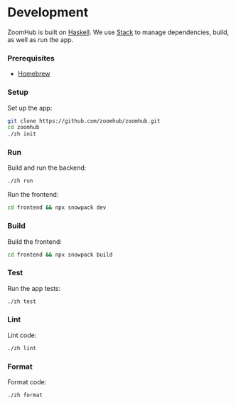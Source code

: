 # Development

ZoomHub is built on [Haskell]. We use [Stack] to manage dependencies, build, as
well as run the app.

### Prerequisites

- [Homebrew]

### Setup

Set up the app:

```bash
git clone https://github.com/zoomhub/zoomhub.git
cd zoomhub
./zh init
```

### Run

Build and run the backend:

```bash
./zh run
```

Run the frontend:

```bash
cd frontend && npx snowpack dev
```

### Build

Build the frontend:

```bash
cd frontend && npx snowpack build
```

### Test

Run the app tests:

```bash
./zh test
```

### Lint

Lint code:

```bash
./zh lint
```

### Format

Format code:

```bash
./zh format
```

[haskell]: https://www.haskell.org
[homebrew]: http://brew.sh
[stack]: http://docs.haskellstack.org/en/stable/README.html
